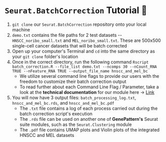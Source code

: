 # `Seurat.BatchCorrection` Tutorial 📝

1. `git clone` our `Seurat.BatchCorrection` repository onto your local machine
2. `demo.txt` contains the file paths for 2 test datasets -- `HNSCC_noribo_small.txt` and `MEL_noribo_small.txt`. These are 500x500 single-cell cancer datasets that will be batch corrected
3. Open up your computer's Terminal and `cd` into the same directory as your `git clone` folder's location
4. Once in the correct directory, run the following command `Rscript batch_correction.R --file_list demo.txt --ncomps 30 --nCount_RNA TRUE --nFeature_RNA TRUE --output_file_name hnscc_and_mel_bc`
	- We utilize several command line flags to provide our users with the freedom to customize their batch correction output
	- To read further about each Command Line Flag / Parameter, take a look at the **technical documentation** for our module here -> [Link](https://github.com/genepattern/Seurat.BatchCorrection/blob/develop/doc.md)
5. You will now have 3 output files: `batch_processing_log.txt`, `hnscc_and_mel_bc.rds`, and `hnscc_and_mel_bc.pdf`
	- The `.txt` file contains a log of each process carried out during the batch correction script's execution
	- The `.rds` file can be used on another one of **GenePattern's** Seurat suite modules, such as the `Seurat.Clustering` module
	- The `.pdf` file contains UMAP plots and Violin plots of the integrated HNSCC and MEL datasets